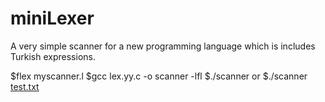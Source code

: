 # miniLexer
A very simple scanner for a new programming language which is includes Turkish expressions.

$flex myscanner.l
$gcc lex.yy.c -o scanner -lfl
$./scanner <input-file> 
  or $./scanner
[test.txt](https://github.com/sumeyyekaragul/miniLexer/files/11544089/test.txt)
